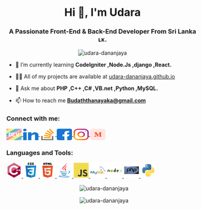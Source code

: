<h1 align="center">Hi 👋, I'm Udara</h1>
<h3 align="center">A Passionate Front-End & Back-End Developer From Sri Lanka ʟᴋ.</h3>

<p align="center"><img src="https://komarev.com/ghpvc/?username=udara-dananjaya&label=Profile%20views&color=0e75b6&style=flat" alt="udara-dananjaya" /></p>

- 🌱 I’m currently learning **CodeIgniter ,Node.Js ,django ,React.** 

- 👨‍💻 All of my projects are available at [udara-dananjaya.github.io](https://udara-dananjaya.github.io) 

- 💬 Ask me about **PHP ,C++ ,C# ,VB.net ,Python ,MySQL.** 

- 📫 How to reach me **Budaththanayaka@gmail.com**

<h3 align="left">Connect with me:</h3>
<p align="left">
  <a href="https://dev.to/udara_dananjaya" target="blank">
    <img align="center" src="/icons/devto.svg" alt="udara_dananjaya" height="30" width="40" />
    <a href="https://linkedin.com/in/udara-dananjaya-aththanayaka" target="blank">
      <img align="center" src="/icons/linked-in.svg" alt="udara-dananjaya-aththanayaka" height="30" width="40" />
    </a>
    <a href="https://stackoverflow.com/users/19066932" target="blank">
      <img align="center" src="/icons/stack-overflow.svg" alt="udara-dananjaya" height="30" width="40" />
    </a>
    <a href="https://fb.com/Udara.D.Aththanayaka" target="blank">
      <img align="center" src="/icons/facebook.svg" alt="B.Udara.Dananjaya.Aththanayaka" height="30" width="40" />
    </a>
    <a href="https://instagram.com/udara_d_aththanayaka" target="blank">
      <img align="center" src="/icons/instagram.svg" alt="d_a_n_a_n_jaya" height="30" width="40" />
    </a>
    <a href="https://medium.com/@udara-dananjaya" target="blank">
      <img align="center" src="/icons/medium.svg" alt="@udara-dananjaya" height="30" width="40" />
    </a>
</p>
<h3 align="left">Languages and Tools:</h3>
<p align="left">
  <a href="https://www.w3schools.com/cpp/" target="_blank" rel="noreferrer">
    <img src="/icons/cplusplus.svg" alt="cplusplus" width="40" height="40" />
  </a>
  <a href="https://www.w3schools.com/css/" target="_blank" rel="noreferrer">
    <img src="/icons/css3.svg" alt="css3" width="40" height="40" />
  </a>
  <a href="https://www.w3.org/html/" target="_blank" rel="noreferrer">
    <img src="/icons/html5.svg" alt="html5" width="40" height="40" />
  </a>
  <a href="https://www.java.com" target="_blank" rel="noreferrer">
    <img src="/icons/java.svg" alt="java" width="40" height="40" />
  </a>
  <a href="https://developer.mozilla.org/en-US/docs/Web/JavaScript" target="_blank" rel="noreferrer">
    <img src="/icons/javascript.svg" alt="javascript" width="40" height="40" />
  </a>
  <a href="https://www.mysql.com/" target="_blank" rel="noreferrer">
    <img src="/icons/mysql.svg" alt="mysql" width="40" height="40" />
  </a>
  <a href="https://nodejs.org" target="_blank" rel="noreferrer">
    <img src="/icons/nodejs.svg" alt="nodejs" width="40" height="40" />
  </a>
  <a href="https://www.php.net" target="_blank" rel="noreferrer">
    <img src="/icons/php.svg" alt="php" width="40" height="40" />
  </a>
  <a href="https://www.python.org" target="_blank" rel="noreferrer">
    <img src="/icons/python.svg" alt="python" width="40" height="40" />
  </a>
</p>
<p align="center">&nbsp; <img align="center" src="https://github-readme-stats.vercel.app/api?username=Udara-Dananjaya&theme=dark&hide_border=false&include_all_commits=false&count_private=false" alt="udara-dananjaya" />
</p>
<p align="center">&nbsp; <img align="center" src="https://github-readme-stats.vercel.app/api/top-langs/?username=Udara-Dananjaya&theme=dark&hide_border=false&include_all_commits=false&count_private=false&layout=compact" alt="udara-dananjaya" />
</p>
